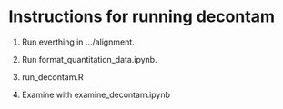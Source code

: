 # Instructions for running decontam

1. Run everthing in .../alignment.

2. Run format_quantitation_data.ipynb.

3. run_decontam.R

4. Examine with examine_decontam.ipynb

